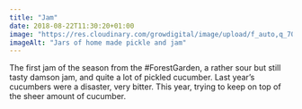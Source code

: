 ```yaml
---
title: "Jam"
date: 2018-08-22T11:30:20+01:00
image: "https://res.cloudinary.com/growdigital/image/upload/f_auto,q_70,w_736/v1544305124/preserves-44193811771.jpg"
imageAlt: "Jars of home made pickle and jam"
---
```


The first jam of the season from the #ForestGarden, a rather sour but still tasty damson jam, and quite a lot of pickled cucumber. Last year’s cucumbers were a disaster, very bitter. This year, trying to keep on top of the sheer amount of cucumber.
